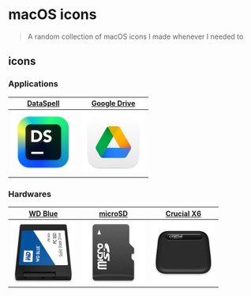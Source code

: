# macOS icons
> A random collection of macOS icons I made whenever I needed to

## icons
### Applications

 [DataSpell](./icons/DataSpell)                      | [Google Drive](<./icons/Google Drive>)                |
:---------------------------------------------------:|:-----------------------------------------------------:|
 <img src="./thumbnails/DataSpell.png" width="128"/> | <img src="./thumbnails/Google Drive.png" width="128"/>|

### Hardwares

 [WD Blue](<./icons/WD Blue>)                        | [microSD](./icons/microSD)                            | [Crucial X6](<./icons/Crucial X6>)                    |
:---------------------------------------------------:|:-----------------------------------------------------:|:-----------------------------------------------------:|
 <img src="./thumbnails/WD Blue.png" width="128"/>   | <img src="./thumbnails/microSD.png" width="128"/>     | <img src="./thumbnails/Crucial X6.png" width="128"/>  |
